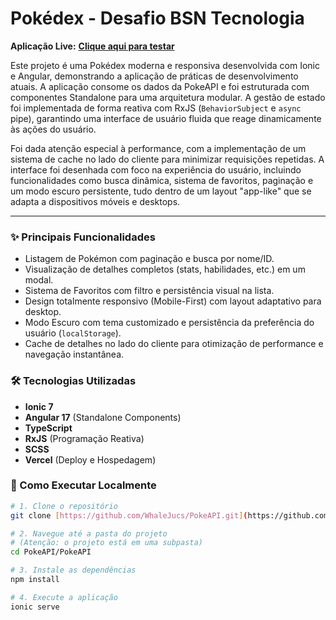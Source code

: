 # Pokédex - Desafio BSN Tecnologia

**Aplicação Live:** **[Clique aqui para testar](https://poke-api-kappa-seven.vercel.app/home)**

Este projeto é uma Pokédex moderna e responsiva desenvolvida com Ionic e Angular, demonstrando a aplicação de práticas de desenvolvimento atuais.
A aplicação consome os dados da PokeAPI e foi estruturada com componentes Standalone para uma arquitetura modular. 
A gestão de estado foi implementada de forma reativa com RxJS (`BehaviorSubject` e `async` pipe), garantindo uma interface de usuário fluida que reage dinamicamente às ações do usuário.

Foi dada atenção especial à performance, com a implementação de um sistema de cache no lado do cliente para minimizar requisições repetidas. 
A interface foi desenhada com foco na experiência do usuário, incluindo funcionalidades como busca dinâmica, sistema de favoritos, paginação e um modo escuro persistente, tudo dentro de um layout "app-like" que se adapta a dispositivos móveis e desktops.

---

### ✨ Principais Funcionalidades

-   Listagem de Pokémon com paginação e busca por nome/ID.
-   Visualização de detalhes completos (stats, habilidades, etc.) em um modal.
-   Sistema de Favoritos com filtro e persistência visual na lista.
-   Design totalmente responsivo (Mobile-First) com layout adaptativo para desktop.
-   Modo Escuro com tema customizado e persistência da preferência do usuário (`localStorage`).
-   Cache de detalhes no lado do cliente para otimização de performance e navegação instantânea.

### 🛠️ Tecnologias Utilizadas

-   **Ionic 7**
-   **Angular 17** (Standalone Components)
-   **TypeScript**
-   **RxJS** (Programação Reativa)
-   **SCSS**
-   **Vercel** (Deploy e Hospedagem)

### 🚀 Como Executar Localmente

```bash
# 1. Clone o repositório
git clone [https://github.com/WhaleJucs/PokeAPI.git](https://github.com/WhaleJucs/PokeAPI.git)

# 2. Navegue até a pasta do projeto
# (Atenção: o projeto está em uma subpasta)
cd PokeAPI/PokeAPI

# 3. Instale as dependências
npm install

# 4. Execute a aplicação
ionic serve
```
